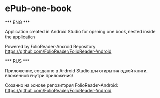 # ePub-one-book
*** ENG ***

Application created in Android Studio for opening one book, nested inside the application

Powered by FolioReader-Android Repository:
https://github.com/FolioReader/FolioReader-Android


*** RUS ***

Приложение, созданно в Android Studio для открытия одной книги, вложенной внутри приложения/

Созанно на основе репозитория FolioReader-Android:
https://github.com/FolioReader/FolioReader-Android
